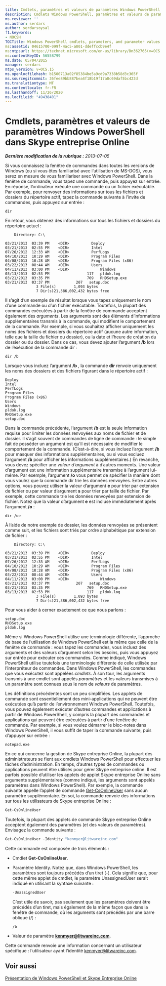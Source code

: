 ```yaml
---
title: Cmdlets, paramètres et valeurs de paramètres Windows PowerShell dans Skype entreprise Online
description: Cmdlets Windows PowerShell, paramètres et valeurs de paramètres dans Skype entreprise online.
ms.reviewer: ''
ms.author: serdars
author: serdarsoysal
f1.keywords:
- NOCSH
TOCTitle: Windows PowerShell cmdlets, parameters, and parameter values
ms:assetid: 04615700-099f-4ac5-a801-ddeffccb9e4f
ms:mtpsurl: https://technet.microsoft.com/en-us/library/Dn362765(v=OCS.15)
ms:contentKeyID: 56558799
ms.date: 05/04/2015
manager: serdars
mtps_version: v=OCS.15
ms.openlocfilehash: b1500713a02f85384be5a9cd9a7338b58d3c365f
ms.sourcegitcommit: 36fee89bb887bea4f18b19f17a8c69daf5bc423d
ms.translationtype: MT
ms.contentlocale: fr-FR
ms.lasthandoff: 11/26/2020
ms.locfileid: "49438401"
---
```

# <a name="windows-powershell-cmdlets-parameters-and-parameter-values-in-skype-for-business-online"></a>Cmdlets, paramètres et valeurs de paramètres Windows PowerShell dans Skype entreprise Online

<div data-xmlns="http://www.w3.org/1999/xhtml">

<div class="topic" data-xmlns="https://www.w3.org/1999/xhtml" data-msxsl="urn:schemas-microsoft-com:xslt" data-cs="https://msdn.microsoft.com/">

<div data-asp="https://msdn2.microsoft.com/asp">



</div>

<div id="mainSection">

<div id="mainBody">

<span> </span>

_**Dernière modification de la rubrique :** 2013-07-05_

Si vous connaissez la fenêtre de commandes dans toutes les versions de Windows (ou si vous êtes familiarisé avec l’utilisation de MS-DOS), vous serez en mesure de vous familiariser avec Windows PowerShell. Dans la fenêtre de commande, vous tapez une commande, puis appuyez sur entrée. En réponse, l’ordinateur exécute une commande ou un fichier exécutable. Par exemple, pour renvoyer des informations sur tous les fichiers et dossiers du répertoire actif, tapez la commande suivante à l’invite de commandes, puis appuyez sur entrée :

```console
dir
```

En retour, vous obtenez des informations sur tous les fichiers et dossiers du répertoire actuel :

```console
    Directory: C:\

03/21/2013  03:39 PM    <DIR>          Deploy
03/21/2013  02:55 PM    <DIR>          Intel
07/26/2012  12:33 AM    <DIR>          PerfLogs
04/10/2013  10:29 AM    <DIR>          Program Files
04/08/2013  10:28 AM    <DIR>          Program Files (x86)
03/22/2013  08:44 AM    <DIR>          Users
04/11/2013  03:00 PM    <DIR>              Windows
03/13/2013  02:53 PM                 117   pldok.log
03/21/2013  03:35 PM                 769   RHDSetup.exe
03/21/2013  03:37 PM            207   setup.doc
              3 File(s)        1,093 bytes
              7 Dir(s)21,386,002,432 bytes free
```

Il s’agit d’un exemple de résultat lorsque vous tapez uniquement le nom d’une commande ou d’un fichier exécutable. Toutefois, la plupart des commandes exécutées à partir de la fenêtre de commande acceptent également des *arguments*. Les arguments sont des éléments d’informations supplémentaires transmis à la commande, qui modifient le comportement de la commande. Par exemple, si vous souhaitez afficher uniquement les noms des fichiers et dossiers du répertoire actif (aucune autre information, telle que la taille du fichier ou dossier), ou la date et l’heure de création du dossier ou du dossier. Dans ce cas, vous devez ajouter l’argument **/b** lors de l’exécution de la commande dir :

```console
dir /b
```

Lorsque vous incluez l’argument **/b** , la commande **dir** renvoie uniquement les noms des dossiers et des fichiers figurant dans le répertoire actif :

```console
Deploy
Intel
PerfLogs
Program Files
Program Files (x86)
Users
Windows
pldok.log
RHDSetup.exe
setup.doc
```

Dans la commande précédente, l’argument **/b** est la seule information requise pour limiter les données renvoyées aux noms de fichier et de dossier. Il s’agit souvent de commandes de ligne de commande : le simple fait de posséder un argument est qu’il est nécessaire de modifier le comportement de la commande. (C’est-à-dire, si vous incluez l’argument **/b** pour masquer des informations supplémentaires, ou si vous excluez l’argument **/b** pour afficher les informations supplémentaires.) En revanche, vous devez spécifier une *valeur d’argument* à d’autres moments. Une valeur d’argument est une information supplémentaire transmise à l’argument lui-même. Par exemple, l’argument **/o** vous permet de spécifier la manière dont vous voulez que la commande dir trie les données renvoyées. Entre autres options, vous pouvez utiliser la valeur d’argument **e** pour trier par extension de fichier ou par valeur d’argument **s** pour trier par taille de fichier. Par exemple, cette commande trie les données renvoyées par extension de fichier. Notez que la valeur d’argument **e** est incluse immédiatement après l’argument **/o** :

```console
dir /oe
```

À l’aide de notre exemple de dossier, les données renvoyées se présentent comme suit, et les fichiers sont triés par ordre alphabétique par extension de fichier :

```console
    Directory: C:\

03/21/2013  03:39 PM    <DIR>          Deploy
03/21/2013  02:55 PM    <DIR>          Intel
07/26/2012  12:33 AM    <DIR>          PerfLogs
04/10/2013  10:29 AM    <DIR>          Program Files
04/08/2013  10:28 AM    <DIR>          Program Files (x86)
03/22/2013  08:44 AM    <DIR>          Users
04/11/2013  03:00 PM    <DIR>              Windows
03/21/2013  03:37 PM            207   setup.doc
03/21/2013  03:35 PM                 769   RHDSetup.exe
03/13/2013  02:53 PM                 117   pldok.log
              3 File(s)        1,093 bytes
              7 Dir(s)21,386,002,432 bytes free
```

Pour vous aider à cerner exactement ce que nous parlons :

```console
setup.doc  
RHDSetup.exe  
pldok.log
```

Même si Windows PowerShell utilise une terminologie différente, l’approche de base de l’utilisation de Windows PowerShell est la même que celle de la fenêtre de commande : vous tapez les commandes, vous incluez des arguments et des valeurs d’argument selon les besoins, puis vous appuyez sur entrée pour exécuter ces commandes. Comme indiqué, Windows PowerShell utilise toutefois une terminologie différente de celle utilisée par l’interpréteur de commandes. Dans Windows PowerShell, les commandes que vous exécutez sont appelées *cmdlets*. À son tour, les arguments transmis à une cmdlet sont appelés *paramètres* et les valeurs transmises à un paramètre sont connues sous le nom de *valeurs* de paramètres.

Les définitions précédentes sont un peu simplifiées. Les applets de commande sont essentiellement des mini-applications qui ne peuvent être exécutées qu’à partir de l’environnement Windows PowerShell. Toutefois, vous pouvez également exécuter d’autres commandes et applications à partir de Windows PowerShell, y compris la plupart des commandes et applications qui peuvent être exécutées à partir d’une fenêtre de commande. Par exemple, si vous voulez démarrer le bloc-notes dans Windows PowerShell, il vous suffit de taper la commande suivante, puis d’appuyer sur entrée :

```console
notepad.exe
```

En ce qui concerne la gestion de Skype entreprise Online, la plupart des administrateurs se fient aux cmdlets Windows PowerShell pour effectuer les tâches d’administration. En temps, d’autres types de commandes ou applications peuvent être utilisés pour gérer Skype entreprise online. Il est parfois possible d’utiliser les applets de applet Skype entreprise Online sans arguments supplémentaires (comme indiqué, les arguments sont appelés paramètres dans Windows PowerShell). Par exemple, la commande suivante appelle l’applet de commande [Get-CsOnlineUser](https://technet.microsoft.com/library/JJ994026(v=OCS.15)) sans aucun paramètre supplémentaire. En soi, la commande renvoie des informations sur tous les utilisateurs de Skype entreprise Online :

```powershell
Get-CsOnlineUser
```

Toutefois, la plupart des applets de commande Skype entreprise Online acceptent également des paramètres (et des valeurs de paramètres). Envisagez la commande suivante :

```powershell
Get-CsOnlineUser -Identity "kenmyer@litwareinc.com"
```

Cette commande est composée de trois éléments :

  - Cmdlet **Get-CsOnlineUser**.

  - Paramètre Identity. Notez que, dans Windows PowerShell, les paramètres sont toujours précédés d’un tiret (-). Cela signifie que, pour cette même applet de cmdlet, le paramètre UnassignedUser serait indiqué en utilisant la syntaxe suivante :
    
    ```powershell
    -UnassignedUser
    ```
    
    C’est utile de savoir, pas seulement que les paramètres doivent être précédés d’un tiret, mais également de la même façon que dans la fenêtre de commande, où les arguments sont précédés par une barre oblique (/) :
    
    ```console
    /b
    ```

  - Valeur de paramètre **kenmyer@litwareinc.com**.

Cette commande renvoie une information concernant un utilisateur spécifique : l’utilisateur ayant l’identité kenmyer@litwareinc.com.

<div>

## <a name="see-also"></a>Voir aussi


[Présentation de Windows PowerShell et Skype Entreprise Online](https://technet.microsoft.com/library/Dn362785(v=OCS.15))  
  

</div>

</div>

<span> </span>

</div>

</div>

</div>

